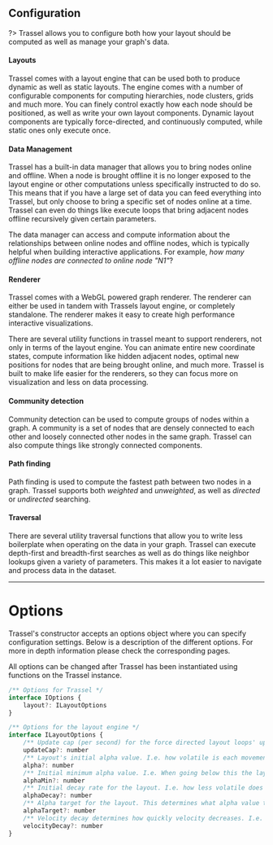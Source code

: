 ## Configuration

?> Trassel allows you to configure both how your layout should be computed as well as manage your graph's data.

#### Layouts

Trassel comes with a layout engine that can be used both to produce dynamic as well as static layouts. The engine comes with a number of configurable components for computing hierarchies, node clusters, grids and much more. You can finely control exactly how each node should be positioned, as well as write your own layout components. Dynamic layout components are typically force-directed, and continuously computed, while static ones only execute once.

#### Data Management

Trassel has a built-in data manager that allows you to bring nodes online and offline. When a node is brought offline it is no longer exposed to the layout engine or other computations unless specifically instructed to do so. This means that if you have a large set of data you can feed everything into Trassel, but only choose to bring a specific set of nodes online at a time. Trassel can even do things like execute loops that bring adjacent nodes offline recursively given certain parameters. 

The data manager can access and compute information about the relationships between online nodes and offline nodes, which is typically helpful when building interactive applications. For example, *how many offline nodes are connected to online node "N1"*?

#### Renderer

Trassel comes with a WebGL powered graph renderer. The renderer can either be used in tandem with Trassels layout engine, or completely standalone. The renderer makes it easy to create high performance interactive visualizations.

There are several utility functions in trassel meant to support renderers, not only in terms of the layout engine. You can animate entire new coordinate states, compute information like hidden adjacent nodes, optimal new positions for nodes that are being brought online, and much more. Trassel is built to make life easier for the renderers, so they can focus more on visualization and less on data processing.

#### Community detection

Community detection can be used to compute groups of nodes within a graph. A community is a set of nodes that are densely connected to each other and loosely connected other nodes in the same graph. Trassel can also compute things like strongly connected components.

#### Path finding

Path finding is used to compute the fastest path between two nodes in a graph. Trassel supports both *weighted* and *unweighted*, as well as *directed* or *undirected* searching. 

#### Traversal
There are several utility traversal functions that allow you to write less boilerplate when operating on the data in your graph. Trassel can execute depth-first and breadth-first searches as well as do things like neighbor lookups given a variety of parameters. This makes it a lot easier to navigate and process data in the dataset.

---

# Options

Trassel's constructor accepts an options object where you can specify configuration settings. Below is a description of the different options. For more in depth information please check the corresponding pages.

All options can be changed after Trassel has been instantiated using functions on the Trassel instance.

```javascript
/** Options for Trassel */
interface IOptions {
	layout?: ILayoutOptions
}

/** Options for the layout engine */
interface ILayoutOptions {
	/** Update cap (per second) for the force directed layout loops' updates. */
	updateCap?: number
	/** Layout's initial alpha value. I.e. how volatile is each movement. */
	alpha?: number
	/** Initial minimum alpha value. I.e. When going below this the layout loop terminate. */
	alphaMin?: number
	/** Initial decay rate for the layout. I.e. how less volatile does it get on each update. */
	alphaDecay?: number
	/** Alpha target for the layout. This determines what alpha value the layout engine wants to reach (and stay at). */
	alphaTarget?: number
	/** Velocity decay determines how quickly velocity decreases. I.e. the friction of nodes in the graph. */
	velocityDecay?: number
}
```
